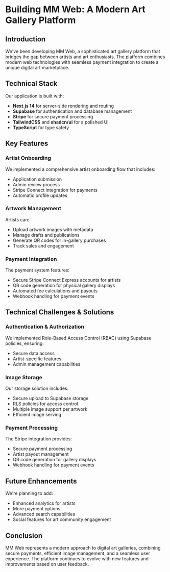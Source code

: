 # Building MM Web: A Modern Art Gallery Platform

## Introduction

We've been developing MM Web, a sophisticated art gallery platform that bridges the gap between artists and art enthusiasts. The platform combines modern web technologies with seamless payment integration to create a unique digital art marketplace.

## Technical Stack

Our application is built with:

- **Next.js 14** for server-side rendering and routing
- **Supabase** for authentication and database management
- **Stripe** for secure payment processing
- **TailwindCSS** and **shadcn/ui** for a polished UI
- **TypeScript** for type safety

## Key Features

### Artist Onboarding

We implemented a comprehensive artist onboarding flow that includes:

- Application submission
- Admin review process
- Stripe Connect integration for payments
- Automatic profile updates

### Artwork Management

Artists can:

- Upload artwork images with metadata
- Manage drafts and publications
- Generate QR codes for in-gallery purchases
- Track sales and engagement

### Payment Integration

The payment system features:

- Secure Stripe Connect Express accounts for artists
- QR code generation for physical gallery displays
- Automated fee calculations and payouts
- Webhook handling for payment events

## Technical Challenges & Solutions

### Authentication & Authorization

We implemented Role-Based Access Control (RBAC) using Supabase policies, ensuring:

- Secure data access
- Artist-specific features
- Admin management capabilities

### Image Storage

Our storage solution includes:

- Secure upload to Supabase storage
- RLS policies for access control
- Multiple image support per artwork
- Efficient image serving

### Payment Processing

The Stripe integration provides:

- Secure payment processing
- Artist payout management
- QR code generation for gallery displays
- Webhook handling for payment events

## Future Enhancements

We're planning to add:

- Enhanced analytics for artists
- More payment options
- Advanced search capabilities
- Social features for art community engagement

## Conclusion

MM Web represents a modern approach to digital art galleries, combining secure payments, efficient image management, and a seamless user experience. The platform continues to evolve with new features and improvements based on user feedback.